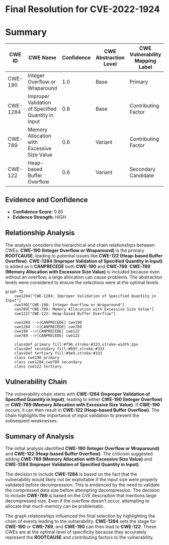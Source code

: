 # Final Resolution for CVE-2022-1924

# Summary
| CWE ID | CWE Name | Confidence | CWE Abstraction Level | CWE Vulnerability Mapping Label | CWE-Vulnerability Mapping Notes |
|---|---|---|---|---|---|
| CWE-190 | Integer Overflow or Wraparound | 1.0 | Base | Primary | Allowed |
| CWE-1284 | Improper Validation of Specified Quantity in Input | 0.8 | Base | Contributing Factor | Allowed |
| CWE-789 | Memory Allocation with Excessive Size Value | 0.6 | Variant | Contributing Factor | Allowed |
| CWE-122 | Heap-based Buffer Overflow | 0.6 | Variant | Secondary Candidate | Allowed |

## Evidence and Confidence

*   **Confidence Score:** 0.85
*   **Evidence Strength:** HIGH

## Relationship Analysis
The analysis considers the hierarchical and chain relationships between CWEs. **CWE-190 (Integer Overflow or Wraparound)** is the primary **ROOTCAUSE**, leading to potential issues like **CWE-122 (Heap-based Buffer Overflow)**. **CWE-1284 (Improper Validation of Specified Quantity in Input)** is added as it **CANPRECEDE** both **CWE-190** and **CWE-789**. **CWE-789 (Memory Allocation with Excessive Size Value)** is included because even without an overflow, a large allocation can cause problems. The abstraction levels were considered to ensure the selections were at the optimal levels.

```mermaid
graph TD
    cwe1284["CWE-1284: Improper Validation of Specified Quantity in Input"]
    cwe190["CWE-190: Integer Overflow or Wraparound"]
    cwe789["CWE-789: Memory Allocation with Excessive Size Value"]
    cwe122["CWE-122: Heap-based Buffer Overflow"]

    cwe1284 -->|CANPRECEDE| cwe190
    cwe1284 -->|CANPRECEDE| cwe789
    cwe190 -->|CANPRECEDE| cwe122
    cwe789 -->|CANPRECEDE| cwe122

    classDef primary fill:#f96,stroke:#333,stroke-width:2px
    classDef secondary fill:#69f,stroke:#333
    classDef tertiary fill:#9e9,stroke:#333
    class cwe190 primary
    class cwe1284,cwe789 secondary
    class cwe122 tertiary
```

## Vulnerability Chain
The vulnerability chain starts with **CWE-1284 (Improper Validation of Specified Quantity in Input)**, leading to either **CWE-190 (Integer Overflow)** or **CWE-789 (Memory Allocation with Excessive Size Value)**. If **CWE-190** occurs, it can then result in **CWE-122 (Heap-based Buffer Overflow)**. The chain highlights the importance of input validation to prevent the subsequent weaknesses.

## Summary of Analysis
The initial analysis identified **CWE-190 (Integer Overflow or Wraparound)** and **CWE-122 (Heap-based Buffer Overflow)**. The criticism suggested adding **CWE-789 (Memory Allocation with Excessive Size Value)** and **CWE-1284 (Improper Validation of Specified Quantity in Input)**.

The decision to include **CWE-1284** is based on the fact that the vulnerability would likely not be exploitable if the input size were properly validated before decompression. This is evidenced by the need to validate the compressed data size before attempting decompression.
The decision to include **CWE-789** is based on the CVE description that mentions large decompressed size. Even if the overflow doesn't occur, attempting to allocate that much memory can be problematic.

The graph relationships influenced the final selection by highlighting the chain of events leading to the vulnerability. **CWE-1284** sets the stage for **CWE-190** or **CWE-789**, and **CWE-190** can then lead to **CWE-122**. These CWEs are at the optimal level of specificity because they accurately represent the **ROOTCAUSE** and contributing factors to the vulnerability.